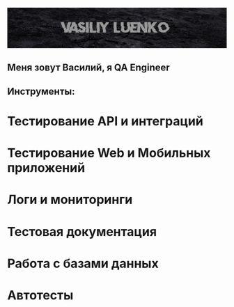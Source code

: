 [![Header](https://github.com/LuenkoVasiliy/LuenkoVasiliy/blob/main/assets/Header.png)](https://luenkovasiliy.github.io/)

## Меня зовут Василий, я QA Engineer

## Инструменты:

# Тестирование API и интеграций

# Тестирование Web и Мобильных приложений

# Логи и мониторинги

# Тестовая документация

# Работа с базами данных

# Автотесты


